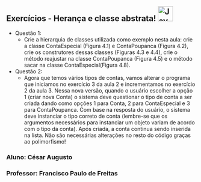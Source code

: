 ## Exercícios - Herança e classe abstrata! <img src="https://cdn-icons-png.flaticon.com/512/226/226777.png" alt="Java" width="40" />

- Questão 1:
  - Crie a hierarquia de classes utilizada como exemplo nesta aula: crie a classe ContaEspecial (Figura 4.1) e ContaPoupanca (Figura 4.2), crie os construtores dessas classes (Figuras 4.3 e 4.4), crie o método reajustar na classe ContaPoupanca (Figura 4.5) e o método sacar na classe ContaEspecial(Figura 4.8).
- Questão 2:
  - Agora que temos vários tipos de contas, vamos alterar o programa que
iniciamos no exercício 3 da aula 2 e incrementamos no exercício 2 da aula 3. Nessa nova versão, quando o usuário escolher a opção 1 (criar nova
Conta) o sistema deve questionar o tipo de conta a ser criada dando como
opções 1 para Conta, 2 para ContaEspecial e 3 para ContaPoupanca. Com
base na resposta do usuário, o sistema deve instanciar o tipo correto de
conta (lembre-se que os argumentos necessários para instanciar um objeto variam de acordo com o tipo da conta). Após criada, a conta continua
sendo inserida na lista. Não são necessárias alterações no resto do código
graças ao polimorfismo!

### Aluno: César Augusto
### Professor: Francisco Paulo de Freitas 
